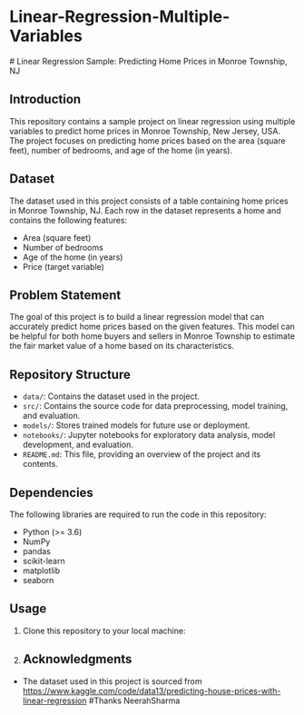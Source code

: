 <h1>Linear-Regression-Multiple-Variables</h1>
# Linear Regression Sample: Predicting Home Prices in Monroe Township, NJ

## Introduction
This repository contains a sample project on linear regression using multiple variables to predict home prices in Monroe Township, New Jersey, USA. The project focuses on predicting home prices based on the area (square feet), number of bedrooms, and age of the home (in years).

## Dataset
The dataset used in this project consists of a table containing home prices in Monroe Township, NJ. Each row in the dataset represents a home and contains the following features:
- Area (square feet)
- Number of bedrooms
- Age of the home (in years)
- Price (target variable)

## Problem Statement
The goal of this project is to build a linear regression model that can accurately predict home prices based on the given features. This model can be helpful for both home buyers and sellers in Monroe Township to estimate the fair market value of a home based on its characteristics.

## Repository Structure
- `data/`: Contains the dataset used in the project.
- `src/`: Contains the source code for data preprocessing, model training, and evaluation.
- `models/`: Stores trained models for future use or deployment.
- `notebooks/`: Jupyter notebooks for exploratory data analysis, model development, and evaluation.
- `README.md`: This file, providing an overview of the project and its contents.

## Dependencies
The following libraries are required to run the code in this repository:
- Python (>= 3.6)
- NumPy
- pandas
- scikit-learn
- matplotlib
- seaborn

## Usage
1. Clone this repository to your local machine:
2. ## Acknowledgments
- The dataset used in this project is sourced from https://www.kaggle.com/code/data13/predicting-house-prices-with-linear-regression
#Thanks NeerahSharma
